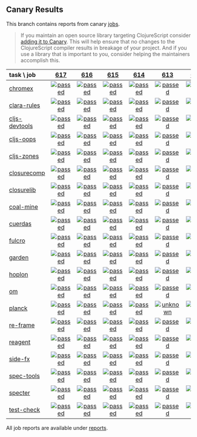 ## Canary Results

This branch contains reports from canary [jobs](https://github.com/cljs-oss/canary/tree/jobs).

> If you maintain an open source library targeting ClojureScript consider [adding it to Canary](https://github.com/cljs-oss/canary/tree/master#how-to-participate). This will help ensure that no changes to the ClojureScript compiler results in breakage of your project. And if you use a library that is important to you, consider helping the maintainers accomplish this.

[//]: # (begin_overview_table)

| task \ job | <a href="reports/2018/10/12/job-000617-1.10.425-04774eb" title="job #617 finished on 2018-10-12">617</a> | <a href="reports/2018/10/12/job-000616-1.10.424-6eedd0a" title="job #616 finished on 2018-10-12">616</a> | <a href="reports/2018/10/11/job-000615-1.10.424-6eedd0a" title="job #615 finished on 2018-10-11">615</a> | <a href="reports/2018/10/10/job-000614-1.10.424-6eedd0a" title="job #614 finished on 2018-10-10">614</a> | <a href="reports/2018/10/09/job-000613-1.10.424-6eedd0a" title="job #613 finished on 2018-10-09">613</a> | <a href="reports/2018/10/08/job-000612-1.10.424-6eedd0a" title="job #612 finished on 2018-10-08">612</a> | <a href="reports/2018/10/07/job-000611-1.10.424-6eedd0a" title="job #611 finished on 2018-10-07">611</a> | <a href="reports/2018/10/06/job-000610-1.10.425-46c5497" title="job #610 finished on 2018-10-06">610</a> | <a href="reports/2018/10/06/job-000609-1.10.466-b15d302" title="job #609 finished on 2018-10-06">609</a> | <a href="reports/2018/10/06/job-000608-1.10.467-1d34f08" title="job #608 finished on 2018-10-06">608</a> |
| :--- | :---: | :---: | :---: | :---: | :---: | :---: | :---: | :---: | :---: | :---: |
| [chromex](https://github.com/binaryage/chromex) | <a href="reports/2018/10/12/job-000617-1.10.425-04774eb#-chromex"><img title="passed" src="http://box.binaryage.com/s-passed.svg"><a> | <a href="reports/2018/10/12/job-000616-1.10.424-6eedd0a#-chromex"><img title="passed" src="http://box.binaryage.com/s-passed.svg"><a> | <a href="reports/2018/10/11/job-000615-1.10.424-6eedd0a#-chromex"><img title="passed" src="http://box.binaryage.com/s-passed.svg"><a> | <a href="reports/2018/10/10/job-000614-1.10.424-6eedd0a#-chromex"><img title="passed" src="http://box.binaryage.com/s-passed.svg"><a> | <a href="reports/2018/10/09/job-000613-1.10.424-6eedd0a#-chromex"><img title="passed" src="http://box.binaryage.com/s-passed.svg"><a> | <a href="reports/2018/10/08/job-000612-1.10.424-6eedd0a#-chromex"><img title="passed" src="http://box.binaryage.com/s-passed.svg"><a> | <a href="reports/2018/10/07/job-000611-1.10.424-6eedd0a#-chromex"><img title="passed" src="http://box.binaryage.com/s-passed.svg"><a> | <a href="reports/2018/10/06/job-000610-1.10.425-46c5497#-chromex"><img title="passed" src="http://box.binaryage.com/s-passed.svg"><a> | <a href="reports/2018/10/06/job-000609-1.10.466-b15d302#-chromex"><img title="passed" src="http://box.binaryage.com/s-passed.svg"><a> | <a href="reports/2018/10/06/job-000608-1.10.467-1d34f08#-chromex"><img title="passed" src="http://box.binaryage.com/s-passed.svg"><a> |
| [clara-rules](https://github.com/cerner/clara-rules) | <a href="reports/2018/10/12/job-000617-1.10.425-04774eb#-clara-rules"><img title="passed" src="http://box.binaryage.com/s-passed.svg"><a> | <a href="reports/2018/10/12/job-000616-1.10.424-6eedd0a#-clara-rules"><img title="passed" src="http://box.binaryage.com/s-passed.svg"><a> | <a href="reports/2018/10/11/job-000615-1.10.424-6eedd0a#-clara-rules"><img title="passed" src="http://box.binaryage.com/s-passed.svg"><a> | <a href="reports/2018/10/10/job-000614-1.10.424-6eedd0a#-clara-rules"><img title="passed" src="http://box.binaryage.com/s-passed.svg"><a> | <a href="reports/2018/10/09/job-000613-1.10.424-6eedd0a#-clara-rules"><img title="passed" src="http://box.binaryage.com/s-passed.svg"><a> | <a href="reports/2018/10/08/job-000612-1.10.424-6eedd0a#-clara-rules"><img title="passed" src="http://box.binaryage.com/s-passed.svg"><a> | <a href="reports/2018/10/07/job-000611-1.10.424-6eedd0a#-clara-rules"><img title="passed" src="http://box.binaryage.com/s-passed.svg"><a> | <a href="reports/2018/10/06/job-000610-1.10.425-46c5497#-clara-rules"><img title="passed" src="http://box.binaryage.com/s-passed.svg"><a> | <a href="reports/2018/10/06/job-000609-1.10.466-b15d302#-clara-rules"><img title="passed" src="http://box.binaryage.com/s-passed.svg"><a> | <a href="reports/2018/10/06/job-000608-1.10.467-1d34f08#-clara-rules"><img title="passed" src="http://box.binaryage.com/s-passed.svg"><a> |
| [cljs-devtools](https://github.com/binaryage/cljs-devtools) | <a href="reports/2018/10/12/job-000617-1.10.425-04774eb#-cljs-devtools"><img title="passed" src="http://box.binaryage.com/s-passed.svg"><a> | <a href="reports/2018/10/12/job-000616-1.10.424-6eedd0a#-cljs-devtools"><img title="passed" src="http://box.binaryage.com/s-passed.svg"><a> | <a href="reports/2018/10/11/job-000615-1.10.424-6eedd0a#-cljs-devtools"><img title="passed" src="http://box.binaryage.com/s-passed.svg"><a> | <a href="reports/2018/10/10/job-000614-1.10.424-6eedd0a#-cljs-devtools"><img title="passed" src="http://box.binaryage.com/s-passed.svg"><a> | <a href="reports/2018/10/09/job-000613-1.10.424-6eedd0a#-cljs-devtools"><img title="passed" src="http://box.binaryage.com/s-passed.svg"><a> | <a href="reports/2018/10/08/job-000612-1.10.424-6eedd0a#-cljs-devtools"><img title="passed" src="http://box.binaryage.com/s-passed.svg"><a> | <a href="reports/2018/10/07/job-000611-1.10.424-6eedd0a#-cljs-devtools"><img title="passed" src="http://box.binaryage.com/s-passed.svg"><a> | <a href="reports/2018/10/06/job-000610-1.10.425-46c5497#-cljs-devtools"><img title="passed" src="http://box.binaryage.com/s-passed.svg"><a> | <a href="reports/2018/10/06/job-000609-1.10.466-b15d302#-cljs-devtools"><img title="failed" src="http://box.binaryage.com/s-failed.svg"><a> | <a href="reports/2018/10/06/job-000608-1.10.467-1d34f08#-cljs-devtools"><img title="failed" src="http://box.binaryage.com/s-failed.svg"><a> |
| [cljs-oops](https://github.com/binaryage/cljs-oops) | <a href="reports/2018/10/12/job-000617-1.10.425-04774eb#-cljs-oops"><img title="passed" src="http://box.binaryage.com/s-passed.svg"><a> | <a href="reports/2018/10/12/job-000616-1.10.424-6eedd0a#-cljs-oops"><img title="passed" src="http://box.binaryage.com/s-passed.svg"><a> | <a href="reports/2018/10/11/job-000615-1.10.424-6eedd0a#-cljs-oops"><img title="passed" src="http://box.binaryage.com/s-passed.svg"><a> | <a href="reports/2018/10/10/job-000614-1.10.424-6eedd0a#-cljs-oops"><img title="passed" src="http://box.binaryage.com/s-passed.svg"><a> | <a href="reports/2018/10/09/job-000613-1.10.424-6eedd0a#-cljs-oops"><img title="passed" src="http://box.binaryage.com/s-passed.svg"><a> | <a href="reports/2018/10/08/job-000612-1.10.424-6eedd0a#-cljs-oops"><img title="passed" src="http://box.binaryage.com/s-passed.svg"><a> | <a href="reports/2018/10/07/job-000611-1.10.424-6eedd0a#-cljs-oops"><img title="passed" src="http://box.binaryage.com/s-passed.svg"><a> | <a href="reports/2018/10/06/job-000610-1.10.425-46c5497#-cljs-oops"><img title="passed" src="http://box.binaryage.com/s-passed.svg"><a> | <a href="reports/2018/10/06/job-000609-1.10.466-b15d302#-cljs-oops"><img title="passed" src="http://box.binaryage.com/s-passed.svg"><a> | <a href="reports/2018/10/06/job-000608-1.10.467-1d34f08#-cljs-oops"><img title="failed" src="http://box.binaryage.com/s-failed.svg"><a> |
| [cljs-zones](https://github.com/binaryage/cljs-zones) | <a href="reports/2018/10/12/job-000617-1.10.425-04774eb#-cljs-zones"><img title="passed" src="http://box.binaryage.com/s-passed.svg"><a> | <a href="reports/2018/10/12/job-000616-1.10.424-6eedd0a#-cljs-zones"><img title="passed" src="http://box.binaryage.com/s-passed.svg"><a> | <a href="reports/2018/10/11/job-000615-1.10.424-6eedd0a#-cljs-zones"><img title="passed" src="http://box.binaryage.com/s-passed.svg"><a> | <a href="reports/2018/10/10/job-000614-1.10.424-6eedd0a#-cljs-zones"><img title="passed" src="http://box.binaryage.com/s-passed.svg"><a> | <a href="reports/2018/10/09/job-000613-1.10.424-6eedd0a#-cljs-zones"><img title="passed" src="http://box.binaryage.com/s-passed.svg"><a> | <a href="reports/2018/10/08/job-000612-1.10.424-6eedd0a#-cljs-zones"><img title="passed" src="http://box.binaryage.com/s-passed.svg"><a> | <a href="reports/2018/10/07/job-000611-1.10.424-6eedd0a#-cljs-zones"><img title="passed" src="http://box.binaryage.com/s-passed.svg"><a> | <a href="reports/2018/10/06/job-000610-1.10.425-46c5497#-cljs-zones"><img title="passed" src="http://box.binaryage.com/s-passed.svg"><a> | <a href="reports/2018/10/06/job-000609-1.10.466-b15d302#-cljs-zones"><img title="passed" src="http://box.binaryage.com/s-passed.svg"><a> | <a href="reports/2018/10/06/job-000608-1.10.467-1d34f08#-cljs-zones"><img title="passed" src="http://box.binaryage.com/s-passed.svg"><a> |
| [closurecomp](https://github.com/mfikes/closurecomp) | <a href="reports/2018/10/12/job-000617-1.10.425-04774eb#-closurecomp"><img title="passed" src="http://box.binaryage.com/s-passed.svg"><a> | <a href="reports/2018/10/12/job-000616-1.10.424-6eedd0a#-closurecomp"><img title="passed" src="http://box.binaryage.com/s-passed.svg"><a> | <a href="reports/2018/10/11/job-000615-1.10.424-6eedd0a#-closurecomp"><img title="passed" src="http://box.binaryage.com/s-passed.svg"><a> | <a href="reports/2018/10/10/job-000614-1.10.424-6eedd0a#-closurecomp"><img title="passed" src="http://box.binaryage.com/s-passed.svg"><a> | <a href="reports/2018/10/09/job-000613-1.10.424-6eedd0a#-closurecomp"><img title="passed" src="http://box.binaryage.com/s-passed.svg"><a> | <a href="reports/2018/10/08/job-000612-1.10.424-6eedd0a#-closurecomp"><img title="passed" src="http://box.binaryage.com/s-passed.svg"><a> | <a href="reports/2018/10/07/job-000611-1.10.424-6eedd0a#-closurecomp"><img title="passed" src="http://box.binaryage.com/s-passed.svg"><a> | <a href="reports/2018/10/06/job-000610-1.10.425-46c5497#-closurecomp"><img title="passed" src="http://box.binaryage.com/s-passed.svg"><a> | <a href="reports/2018/10/06/job-000609-1.10.466-b15d302#-closurecomp"><img title="passed" src="http://box.binaryage.com/s-passed.svg"><a> | <a href="reports/2018/10/06/job-000608-1.10.467-1d34f08#-closurecomp"><img title="failed" src="http://box.binaryage.com/s-failed.svg"><a> |
| [closurelib](https://github.com/mfikes/closurelib) | <a href="reports/2018/10/12/job-000617-1.10.425-04774eb#-closurelib"><img title="passed" src="http://box.binaryage.com/s-passed.svg"><a> | <a href="reports/2018/10/12/job-000616-1.10.424-6eedd0a#-closurelib"><img title="passed" src="http://box.binaryage.com/s-passed.svg"><a> | <a href="reports/2018/10/11/job-000615-1.10.424-6eedd0a#-closurelib"><img title="passed" src="http://box.binaryage.com/s-passed.svg"><a> | <a href="reports/2018/10/10/job-000614-1.10.424-6eedd0a#-closurelib"><img title="passed" src="http://box.binaryage.com/s-passed.svg"><a> | <a href="reports/2018/10/09/job-000613-1.10.424-6eedd0a#-closurelib"><img title="passed" src="http://box.binaryage.com/s-passed.svg"><a> | <a href="reports/2018/10/08/job-000612-1.10.424-6eedd0a#-closurelib"><img title="passed" src="http://box.binaryage.com/s-passed.svg"><a> | <a href="reports/2018/10/07/job-000611-1.10.424-6eedd0a#-closurelib"><img title="passed" src="http://box.binaryage.com/s-passed.svg"><a> | <a href="reports/2018/10/06/job-000610-1.10.425-46c5497#-closurelib"><img title="passed" src="http://box.binaryage.com/s-passed.svg"><a> | <a href="reports/2018/10/06/job-000609-1.10.466-b15d302#-closurelib"><img title="passed" src="http://box.binaryage.com/s-passed.svg"><a> | <a href="reports/2018/10/06/job-000608-1.10.467-1d34f08#-closurelib"><img title="passed" src="http://box.binaryage.com/s-passed.svg"><a> |
| [coal-mine](https://github.com/mfikes/coal-mine) | <a href="reports/2018/10/12/job-000617-1.10.425-04774eb#-coal-mine"><img title="passed" src="http://box.binaryage.com/s-passed.svg"><a> | <a href="reports/2018/10/12/job-000616-1.10.424-6eedd0a#-coal-mine"><img title="passed" src="http://box.binaryage.com/s-passed.svg"><a> | <a href="reports/2018/10/11/job-000615-1.10.424-6eedd0a#-coal-mine"><img title="passed" src="http://box.binaryage.com/s-passed.svg"><a> | <a href="reports/2018/10/10/job-000614-1.10.424-6eedd0a#-coal-mine"><img title="passed" src="http://box.binaryage.com/s-passed.svg"><a> | <a href="reports/2018/10/09/job-000613-1.10.424-6eedd0a#-coal-mine"><img title="passed" src="http://box.binaryage.com/s-passed.svg"><a> | <a href="reports/2018/10/08/job-000612-1.10.424-6eedd0a#-coal-mine"><img title="passed" src="http://box.binaryage.com/s-passed.svg"><a> | <a href="reports/2018/10/07/job-000611-1.10.424-6eedd0a#-coal-mine"><img title="passed" src="http://box.binaryage.com/s-passed.svg"><a> | <a href="reports/2018/10/06/job-000610-1.10.425-46c5497#-coal-mine"><img title="passed" src="http://box.binaryage.com/s-passed.svg"><a> | <a href="reports/2018/10/06/job-000609-1.10.466-b15d302#-coal-mine"><img title="passed" src="http://box.binaryage.com/s-passed.svg"><a> | <a href="reports/2018/10/06/job-000608-1.10.467-1d34f08#-coal-mine"><img title="passed" src="http://box.binaryage.com/s-passed.svg"><a> |
| [cuerdas](https://github.com/funcool/cuerdas) | <a href="reports/2018/10/12/job-000617-1.10.425-04774eb#-cuerdas"><img title="passed" src="http://box.binaryage.com/s-passed.svg"><a> | <a href="reports/2018/10/12/job-000616-1.10.424-6eedd0a#-cuerdas"><img title="passed" src="http://box.binaryage.com/s-passed.svg"><a> | <a href="reports/2018/10/11/job-000615-1.10.424-6eedd0a#-cuerdas"><img title="passed" src="http://box.binaryage.com/s-passed.svg"><a> | <a href="reports/2018/10/10/job-000614-1.10.424-6eedd0a#-cuerdas"><img title="passed" src="http://box.binaryage.com/s-passed.svg"><a> | <a href="reports/2018/10/09/job-000613-1.10.424-6eedd0a#-cuerdas"><img title="passed" src="http://box.binaryage.com/s-passed.svg"><a> | <a href="reports/2018/10/08/job-000612-1.10.424-6eedd0a#-cuerdas"><img title="passed" src="http://box.binaryage.com/s-passed.svg"><a> | <a href="reports/2018/10/07/job-000611-1.10.424-6eedd0a#-cuerdas"><img title="passed" src="http://box.binaryage.com/s-passed.svg"><a> | <a href="reports/2018/10/06/job-000610-1.10.425-46c5497#-cuerdas"><img title="passed" src="http://box.binaryage.com/s-passed.svg"><a> | <a href="reports/2018/10/06/job-000609-1.10.466-b15d302#-cuerdas"><img title="passed" src="http://box.binaryage.com/s-passed.svg"><a> | <a href="reports/2018/10/06/job-000608-1.10.467-1d34f08#-cuerdas"><img title="passed" src="http://box.binaryage.com/s-passed.svg"><a> |
| [fulcro](https://github.com/fulcrologic/fulcro) | <a href="reports/2018/10/12/job-000617-1.10.425-04774eb#-fulcro"><img title="passed" src="http://box.binaryage.com/s-passed.svg"><a> | <a href="reports/2018/10/12/job-000616-1.10.424-6eedd0a#-fulcro"><img title="passed" src="http://box.binaryage.com/s-passed.svg"><a> | <a href="reports/2018/10/11/job-000615-1.10.424-6eedd0a#-fulcro"><img title="passed" src="http://box.binaryage.com/s-passed.svg"><a> | <a href="reports/2018/10/10/job-000614-1.10.424-6eedd0a#-fulcro"><img title="passed" src="http://box.binaryage.com/s-passed.svg"><a> | <a href="reports/2018/10/09/job-000613-1.10.424-6eedd0a#-fulcro"><img title="passed" src="http://box.binaryage.com/s-passed.svg"><a> | <a href="reports/2018/10/08/job-000612-1.10.424-6eedd0a#-fulcro"><img title="passed" src="http://box.binaryage.com/s-passed.svg"><a> | <a href="reports/2018/10/07/job-000611-1.10.424-6eedd0a#-fulcro"><img title="passed" src="http://box.binaryage.com/s-passed.svg"><a> | <a href="reports/2018/10/06/job-000610-1.10.425-46c5497#-fulcro"><img title="passed" src="http://box.binaryage.com/s-passed.svg"><a> | <a href="reports/2018/10/06/job-000609-1.10.466-b15d302#-fulcro"><img title="passed" src="http://box.binaryage.com/s-passed.svg"><a> | <a href="reports/2018/10/06/job-000608-1.10.467-1d34f08#-fulcro"><img title="passed" src="http://box.binaryage.com/s-passed.svg"><a> |
| [garden](https://github.com/noprompt/garden) | <a href="reports/2018/10/12/job-000617-1.10.425-04774eb#-garden"><img title="passed" src="http://box.binaryage.com/s-passed.svg"><a> | <a href="reports/2018/10/12/job-000616-1.10.424-6eedd0a#-garden"><img title="passed" src="http://box.binaryage.com/s-passed.svg"><a> | <a href="reports/2018/10/11/job-000615-1.10.424-6eedd0a#-garden"><img title="passed" src="http://box.binaryage.com/s-passed.svg"><a> | <a href="reports/2018/10/10/job-000614-1.10.424-6eedd0a#-garden"><img title="passed" src="http://box.binaryage.com/s-passed.svg"><a> | <a href="reports/2018/10/09/job-000613-1.10.424-6eedd0a#-garden"><img title="passed" src="http://box.binaryage.com/s-passed.svg"><a> | <a href="reports/2018/10/08/job-000612-1.10.424-6eedd0a#-garden"><img title="passed" src="http://box.binaryage.com/s-passed.svg"><a> | <a href="reports/2018/10/07/job-000611-1.10.424-6eedd0a#-garden"><img title="passed" src="http://box.binaryage.com/s-passed.svg"><a> | <a href="reports/2018/10/06/job-000610-1.10.425-46c5497#-garden"><img title="passed" src="http://box.binaryage.com/s-passed.svg"><a> | <a href="reports/2018/10/06/job-000609-1.10.466-b15d302#-garden"><img title="passed" src="http://box.binaryage.com/s-passed.svg"><a> | <a href="reports/2018/10/06/job-000608-1.10.467-1d34f08#-garden"><img title="passed" src="http://box.binaryage.com/s-passed.svg"><a> |
| [hoplon](https://github.com/hoplon/hoplon) | <a href="reports/2018/10/12/job-000617-1.10.425-04774eb#-hoplon"><img title="passed" src="http://box.binaryage.com/s-passed.svg"><a> | <a href="reports/2018/10/12/job-000616-1.10.424-6eedd0a#-hoplon"><img title="passed" src="http://box.binaryage.com/s-passed.svg"><a> | <a href="reports/2018/10/11/job-000615-1.10.424-6eedd0a#-hoplon"><img title="passed" src="http://box.binaryage.com/s-passed.svg"><a> | <a href="reports/2018/10/10/job-000614-1.10.424-6eedd0a#-hoplon"><img title="passed" src="http://box.binaryage.com/s-passed.svg"><a> | <a href="reports/2018/10/09/job-000613-1.10.424-6eedd0a#-hoplon"><img title="passed" src="http://box.binaryage.com/s-passed.svg"><a> | <a href="reports/2018/10/08/job-000612-1.10.424-6eedd0a#-hoplon"><img title="failed" src="http://box.binaryage.com/s-failed.svg"><a> | <a href="reports/2018/10/07/job-000611-1.10.424-6eedd0a#-hoplon"><img title="passed" src="http://box.binaryage.com/s-passed.svg"><a> | <a href="reports/2018/10/06/job-000610-1.10.425-46c5497#-hoplon"><img title="passed" src="http://box.binaryage.com/s-passed.svg"><a> | <a href="reports/2018/10/06/job-000609-1.10.466-b15d302#-hoplon"><img title="passed" src="http://box.binaryage.com/s-passed.svg"><a> | <a href="reports/2018/10/06/job-000608-1.10.467-1d34f08#-hoplon"><img title="passed" src="http://box.binaryage.com/s-passed.svg"><a> |
| [om](https://github.com/omcljs/om) | <a href="reports/2018/10/12/job-000617-1.10.425-04774eb#-om"><img title="passed" src="http://box.binaryage.com/s-passed.svg"><a> | <a href="reports/2018/10/12/job-000616-1.10.424-6eedd0a#-om"><img title="passed" src="http://box.binaryage.com/s-passed.svg"><a> | <a href="reports/2018/10/11/job-000615-1.10.424-6eedd0a#-om"><img title="passed" src="http://box.binaryage.com/s-passed.svg"><a> | <a href="reports/2018/10/10/job-000614-1.10.424-6eedd0a#-om"><img title="passed" src="http://box.binaryage.com/s-passed.svg"><a> | <a href="reports/2018/10/09/job-000613-1.10.424-6eedd0a#-om"><img title="passed" src="http://box.binaryage.com/s-passed.svg"><a> | <a href="reports/2018/10/08/job-000612-1.10.424-6eedd0a#-om"><img title="passed" src="http://box.binaryage.com/s-passed.svg"><a> | <a href="reports/2018/10/07/job-000611-1.10.424-6eedd0a#-om"><img title="passed" src="http://box.binaryage.com/s-passed.svg"><a> | <a href="reports/2018/10/06/job-000610-1.10.425-46c5497#-om"><img title="passed" src="http://box.binaryage.com/s-passed.svg"><a> | <a href="reports/2018/10/06/job-000609-1.10.466-b15d302#-om"><img title="passed" src="http://box.binaryage.com/s-passed.svg"><a> | <a href="reports/2018/10/06/job-000608-1.10.467-1d34f08#-om"><img title="passed" src="http://box.binaryage.com/s-passed.svg"><a> |
| [planck](https://github.com/planck-repl/planck) | <a href="reports/2018/10/12/job-000617-1.10.425-04774eb#-planck"><img title="passed" src="http://box.binaryage.com/s-passed.svg"><a> | <a href="reports/2018/10/12/job-000616-1.10.424-6eedd0a#-planck"><img title="passed" src="http://box.binaryage.com/s-passed.svg"><a> | <a href="reports/2018/10/11/job-000615-1.10.424-6eedd0a#-planck"><img title="passed" src="http://box.binaryage.com/s-passed.svg"><a> | <a href="reports/2018/10/10/job-000614-1.10.424-6eedd0a#-planck"><img title="passed" src="http://box.binaryage.com/s-passed.svg"><a> | <a href="reports/2018/10/09/job-000613-1.10.424-6eedd0a#-planck"><img title="unknown" src="http://box.binaryage.com/s-unknown.svg"><a> | <a href="reports/2018/10/08/job-000612-1.10.424-6eedd0a#-planck"><img title="passed" src="http://box.binaryage.com/s-passed.svg"><a> | <a href="reports/2018/10/07/job-000611-1.10.424-6eedd0a#-planck"><img title="passed" src="http://box.binaryage.com/s-passed.svg"><a> | <a href="reports/2018/10/06/job-000610-1.10.425-46c5497#-planck"><img title="passed" src="http://box.binaryage.com/s-passed.svg"><a> | <a href="reports/2018/10/06/job-000609-1.10.466-b15d302#-planck"><img title="passed" src="http://box.binaryage.com/s-passed.svg"><a> | <a href="reports/2018/10/06/job-000608-1.10.467-1d34f08#-planck"><img title="passed" src="http://box.binaryage.com/s-passed.svg"><a> |
| [re-frame](https://github.com/Day8/re-frame) | <a href="reports/2018/10/12/job-000617-1.10.425-04774eb#-re-frame"><img title="passed" src="http://box.binaryage.com/s-passed.svg"><a> | <a href="reports/2018/10/12/job-000616-1.10.424-6eedd0a#-re-frame"><img title="passed" src="http://box.binaryage.com/s-passed.svg"><a> | <a href="reports/2018/10/11/job-000615-1.10.424-6eedd0a#-re-frame"><img title="passed" src="http://box.binaryage.com/s-passed.svg"><a> | <a href="reports/2018/10/10/job-000614-1.10.424-6eedd0a#-re-frame"><img title="passed" src="http://box.binaryage.com/s-passed.svg"><a> | <a href="reports/2018/10/09/job-000613-1.10.424-6eedd0a#-re-frame"><img title="passed" src="http://box.binaryage.com/s-passed.svg"><a> | <a href="reports/2018/10/08/job-000612-1.10.424-6eedd0a#-re-frame"><img title="passed" src="http://box.binaryage.com/s-passed.svg"><a> | <a href="reports/2018/10/07/job-000611-1.10.424-6eedd0a#-re-frame"><img title="passed" src="http://box.binaryage.com/s-passed.svg"><a> | <a href="reports/2018/10/06/job-000610-1.10.425-46c5497#-re-frame"><img title="passed" src="http://box.binaryage.com/s-passed.svg"><a> | <a href="reports/2018/10/06/job-000609-1.10.466-b15d302#-re-frame"><img title="passed" src="http://box.binaryage.com/s-passed.svg"><a> | <a href="reports/2018/10/06/job-000608-1.10.467-1d34f08#-re-frame"><img title="passed" src="http://box.binaryage.com/s-passed.svg"><a> |
| [reagent](https://github.com/reagent-project/reagent) | <a href="reports/2018/10/12/job-000617-1.10.425-04774eb#-reagent"><img title="passed" src="http://box.binaryage.com/s-passed.svg"><a> | <a href="reports/2018/10/12/job-000616-1.10.424-6eedd0a#-reagent"><img title="passed" src="http://box.binaryage.com/s-passed.svg"><a> | <a href="reports/2018/10/11/job-000615-1.10.424-6eedd0a#-reagent"><img title="passed" src="http://box.binaryage.com/s-passed.svg"><a> | <a href="reports/2018/10/10/job-000614-1.10.424-6eedd0a#-reagent"><img title="passed" src="http://box.binaryage.com/s-passed.svg"><a> | <a href="reports/2018/10/09/job-000613-1.10.424-6eedd0a#-reagent"><img title="passed" src="http://box.binaryage.com/s-passed.svg"><a> | <a href="reports/2018/10/08/job-000612-1.10.424-6eedd0a#-reagent"><img title="passed" src="http://box.binaryage.com/s-passed.svg"><a> | <a href="reports/2018/10/07/job-000611-1.10.424-6eedd0a#-reagent"><img title="passed" src="http://box.binaryage.com/s-passed.svg"><a> | <a href="reports/2018/10/06/job-000610-1.10.425-46c5497#-reagent"><img title="passed" src="http://box.binaryage.com/s-passed.svg"><a> | <a href="reports/2018/10/06/job-000609-1.10.466-b15d302#-reagent"><img title="passed" src="http://box.binaryage.com/s-passed.svg"><a> | <a href="reports/2018/10/06/job-000608-1.10.467-1d34f08#-reagent"><img title="passed" src="http://box.binaryage.com/s-passed.svg"><a> |
| [side-fx](https://github.com/cljsrn/side-fx) | <a href="reports/2018/10/12/job-000617-1.10.425-04774eb#-side-fx"><img title="passed" src="http://box.binaryage.com/s-passed.svg"><a> | <a href="reports/2018/10/12/job-000616-1.10.424-6eedd0a#-side-fx"><img title="passed" src="http://box.binaryage.com/s-passed.svg"><a> | <a href="reports/2018/10/11/job-000615-1.10.424-6eedd0a#-side-fx"><img title="passed" src="http://box.binaryage.com/s-passed.svg"><a> | <a href="reports/2018/10/10/job-000614-1.10.424-6eedd0a#-side-fx"><img title="passed" src="http://box.binaryage.com/s-passed.svg"><a> | <a href="reports/2018/10/09/job-000613-1.10.424-6eedd0a#-side-fx"><img title="passed" src="http://box.binaryage.com/s-passed.svg"><a> | <a href="reports/2018/10/08/job-000612-1.10.424-6eedd0a#-side-fx"><img title="passed" src="http://box.binaryage.com/s-passed.svg"><a> | <a href="reports/2018/10/07/job-000611-1.10.424-6eedd0a#-side-fx"><img title="passed" src="http://box.binaryage.com/s-passed.svg"><a> | <a href="reports/2018/10/06/job-000610-1.10.425-46c5497#-side-fx"><img title="passed" src="http://box.binaryage.com/s-passed.svg"><a> | <a href="reports/2018/10/06/job-000609-1.10.466-b15d302#-side-fx"><img title="passed" src="http://box.binaryage.com/s-passed.svg"><a> | <a href="reports/2018/10/06/job-000608-1.10.467-1d34f08#-side-fx"><img title="passed" src="http://box.binaryage.com/s-passed.svg"><a> |
| [spec-tools](https://github.com/metosin/spec-tools) | <a href="reports/2018/10/12/job-000617-1.10.425-04774eb#-spec-tools"><img title="passed" src="http://box.binaryage.com/s-passed.svg"><a> | <a href="reports/2018/10/12/job-000616-1.10.424-6eedd0a#-spec-tools"><img title="passed" src="http://box.binaryage.com/s-passed.svg"><a> | <a href="reports/2018/10/11/job-000615-1.10.424-6eedd0a#-spec-tools"><img title="passed" src="http://box.binaryage.com/s-passed.svg"><a> | <a href="reports/2018/10/10/job-000614-1.10.424-6eedd0a#-spec-tools"><img title="passed" src="http://box.binaryage.com/s-passed.svg"><a> | <a href="reports/2018/10/09/job-000613-1.10.424-6eedd0a#-spec-tools"><img title="passed" src="http://box.binaryage.com/s-passed.svg"><a> | <a href="reports/2018/10/08/job-000612-1.10.424-6eedd0a#-spec-tools"><img title="passed" src="http://box.binaryage.com/s-passed.svg"><a> | <a href="reports/2018/10/07/job-000611-1.10.424-6eedd0a#-spec-tools"><img title="passed" src="http://box.binaryage.com/s-passed.svg"><a> | <a href="reports/2018/10/06/job-000610-1.10.425-46c5497#-spec-tools"><img title="passed" src="http://box.binaryage.com/s-passed.svg"><a> | <a href="reports/2018/10/06/job-000609-1.10.466-b15d302#-spec-tools"><img title="passed" src="http://box.binaryage.com/s-passed.svg"><a> | <a href="reports/2018/10/06/job-000608-1.10.467-1d34f08#-spec-tools"><img title="passed" src="http://box.binaryage.com/s-passed.svg"><a> |
| [specter](https://github.com/nathanmarz/specter) | <a href="reports/2018/10/12/job-000617-1.10.425-04774eb#-specter"><img title="passed" src="http://box.binaryage.com/s-passed.svg"><a> | <a href="reports/2018/10/12/job-000616-1.10.424-6eedd0a#-specter"><img title="passed" src="http://box.binaryage.com/s-passed.svg"><a> | <a href="reports/2018/10/11/job-000615-1.10.424-6eedd0a#-specter"><img title="passed" src="http://box.binaryage.com/s-passed.svg"><a> | <a href="reports/2018/10/10/job-000614-1.10.424-6eedd0a#-specter"><img title="passed" src="http://box.binaryage.com/s-passed.svg"><a> | <a href="reports/2018/10/09/job-000613-1.10.424-6eedd0a#-specter"><img title="passed" src="http://box.binaryage.com/s-passed.svg"><a> | <a href="reports/2018/10/08/job-000612-1.10.424-6eedd0a#-specter"><img title="passed" src="http://box.binaryage.com/s-passed.svg"><a> | <a href="reports/2018/10/07/job-000611-1.10.424-6eedd0a#-specter"><img title="passed" src="http://box.binaryage.com/s-passed.svg"><a> | <a href="reports/2018/10/06/job-000610-1.10.425-46c5497#-specter"><img title="passed" src="http://box.binaryage.com/s-passed.svg"><a> | <a href="reports/2018/10/06/job-000609-1.10.466-b15d302#-specter"><img title="passed" src="http://box.binaryage.com/s-passed.svg"><a> | <a href="reports/2018/10/06/job-000608-1.10.467-1d34f08#-specter"><img title="passed" src="http://box.binaryage.com/s-passed.svg"><a> |
| [test-check](https://github.com/clojure/test.check) | <a href="reports/2018/10/12/job-000617-1.10.425-04774eb#-test-check"><img title="passed" src="http://box.binaryage.com/s-passed.svg"><a> | <a href="reports/2018/10/12/job-000616-1.10.424-6eedd0a#-test-check"><img title="passed" src="http://box.binaryage.com/s-passed.svg"><a> | <a href="reports/2018/10/11/job-000615-1.10.424-6eedd0a#-test-check"><img title="passed" src="http://box.binaryage.com/s-passed.svg"><a> | <a href="reports/2018/10/10/job-000614-1.10.424-6eedd0a#-test-check"><img title="passed" src="http://box.binaryage.com/s-passed.svg"><a> | <a href="reports/2018/10/09/job-000613-1.10.424-6eedd0a#-test-check"><img title="passed" src="http://box.binaryage.com/s-passed.svg"><a> | <a href="reports/2018/10/08/job-000612-1.10.424-6eedd0a#-test-check"><img title="passed" src="http://box.binaryage.com/s-passed.svg"><a> | <a href="reports/2018/10/07/job-000611-1.10.424-6eedd0a#-test-check"><img title="passed" src="http://box.binaryage.com/s-passed.svg"><a> | <a href="reports/2018/10/06/job-000610-1.10.425-46c5497#-test-check"><img title="passed" src="http://box.binaryage.com/s-passed.svg"><a> | <a href="reports/2018/10/06/job-000609-1.10.466-b15d302#-test-check"><img title="passed" src="http://box.binaryage.com/s-passed.svg"><a> | <a href="reports/2018/10/06/job-000608-1.10.467-1d34f08#-test-check"><img title="passed" src="http://box.binaryage.com/s-passed.svg"><a> |

[//]: # (end_overview_table)

All job reports are available under [reports](reports).

